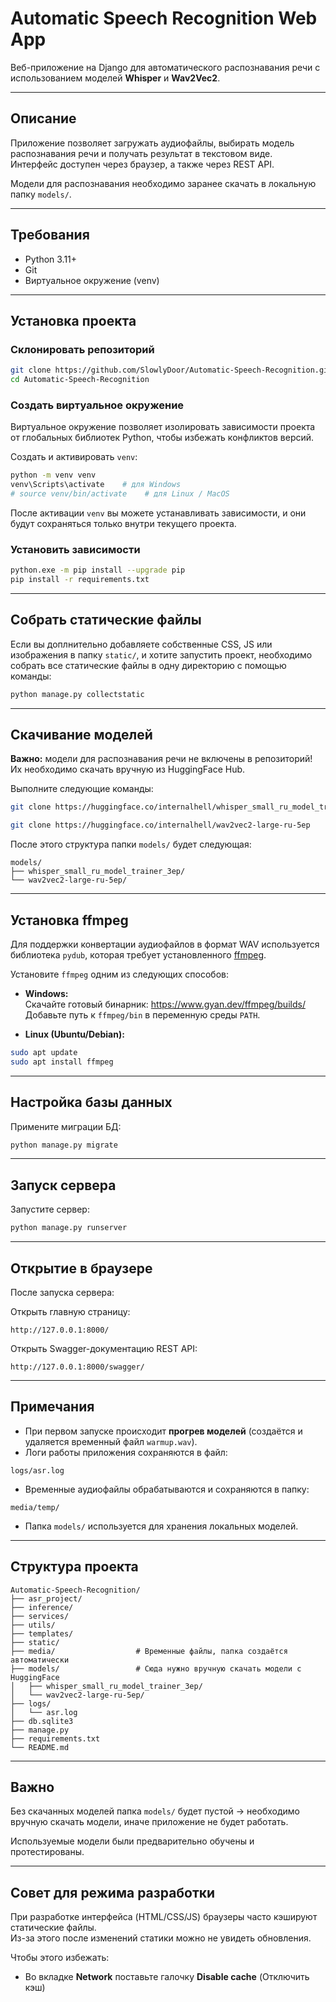 
# Automatic Speech Recognition Web App

Веб-приложение на Django для автоматического распознавания речи с использованием моделей **Whisper** и **Wav2Vec2**.

---

## Описание

Приложение позволяет загружать аудиофайлы, выбирать модель распознавания речи и получать результат в текстовом виде.  
Интерфейс доступен через браузер, а также через REST API.

Модели для распознавания необходимо заранее скачать в локальную папку `models/`.

---

## Требования

- Python 3.11+
- Git
- Виртуальное окружение (venv)

---

## Установка проекта

### Склонировать репозиторий

```bash
git clone https://github.com/SlowlyDoor/Automatic-Speech-Recognition.git
cd Automatic-Speech-Recognition
```

### Создать виртуальное окружение

Виртуальное окружение позволяет изолировать зависимости проекта от глобальных библиотек Python, чтобы избежать конфликтов версий.  

Создать и активировать `venv`:

```bash
python -m venv venv
venv\Scripts\activate    # для Windows
# source venv/bin/activate    # для Linux / MacOS
```

После активации `venv` вы можете устанавливать зависимости, и они будут сохраняться только внутри текущего проекта.

### Установить зависимости

```bash
python.exe -m pip install --upgrade pip
pip install -r requirements.txt
```

---

## Собрать статические файлы

Если вы доплнительно добавляете собственные CSS, JS или изображения в папку `static/`, и хотите запустить проект, необходимо собрать все статические файлы в одну директорию с помощью команды:

```bash
python manage.py collectstatic
```

---

## Скачивание моделей

**Важно:** модели для распознавания речи не включены в репозиторий!  
Их необходимо скачать вручную из HuggingFace Hub.

Выполните следующие команды:

```bash
git clone https://huggingface.co/internalhell/whisper_small_ru_model_trainer_3ep

git clone https://huggingface.co/internalhell/wav2vec2-large-ru-5ep
```

После этого структура папки `models/` будет следующая:

```plaintext
models/
├── whisper_small_ru_model_trainer_3ep/
└── wav2vec2-large-ru-5ep/
```
---

## Установка ffmpeg

Для поддержки конвертации аудиофайлов в формат WAV используется библиотека `pydub`, которая требует установленного [ffmpeg](https://ffmpeg.org/).

Установите `ffmpeg` одним из следующих способов:

- **Windows:**  
  Скачайте готовый бинарник: https://www.gyan.dev/ffmpeg/builds/  
  Добавьте путь к `ffmpeg/bin` в переменную среды `PATH`.

- **Linux (Ubuntu/Debian):**

```bash
sudo apt update
sudo apt install ffmpeg
```

---

## Настройка базы данных

Примените миграции БД:

```bash
python manage.py migrate
```

---

## Запуск сервера

Запустите сервер:

```bash
python manage.py runserver
```

---

## Открытие в браузере

После запуска сервера:

Открыть главную страницу:

```
http://127.0.0.1:8000/
```

Открыть Swagger-документацию REST API:

```
http://127.0.0.1:8000/swagger/
```

---

## Примечания

- При первом запуске происходит **прогрев моделей** (создаётся и удаляется временный файл `warmup.wav`).
- Логи работы приложения сохраняются в файл:

```plaintext
logs/asr.log
```

- Временные аудиофайлы обрабатываются и сохраняются в папку:

```plaintext
media/temp/
```

- Папка `models/` используется для хранения локальных моделей.

---

## Структура проекта

```plaintext
Automatic-Speech-Recognition/
├── asr_project/
├── inference/
├── services/
├── utils/
├── templates/
├── static/
├── media/                  # Временные файлы, папка создаётся автоматически
├── models/                 # Сюда нужно вручную скачать модели с HuggingFace
│   ├── whisper_small_ru_model_trainer_3ep/
│   └── wav2vec2-large-ru-5ep/
├── logs/
│   └── asr.log
├── db.sqlite3
├── manage.py
├── requirements.txt
└── README.md
```

---

## Важно

Без скачанных моделей папка `models/` будет пустой → необходимо вручную скачать модели, иначе приложение не будет работать.

Используемые модели были предварительно обучены и протестированы.

---

## Совет для режима разработки

При разработке интерфейса (HTML/CSS/JS) браузеры часто кэшируют статические файлы.  
Из-за этого после изменений статики можно не увидеть обновления.

Чтобы этого избежать:

- Во вкладке **Network** поставьте галочку **Disable cache** (Отключить кэш)

